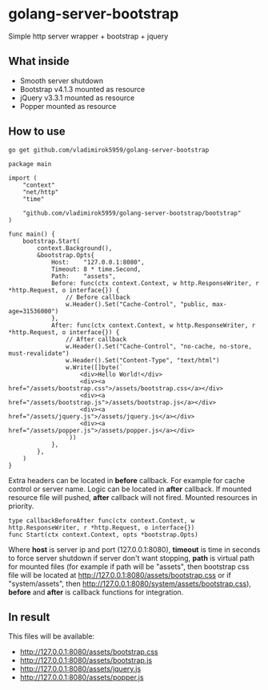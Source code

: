 # golang-server-bootstrap
Simple http server wrapper + bootstrap + jquery

## What inside
* Smooth server shutdown
* Bootstrap v4.1.3 mounted as resource
* jQuery v3.3.1 mounted as resource
* Popper mounted as resource

## How to use
```
go get github.com/vladimirok5959/golang-server-bootstrap
```
```
package main

import (
	"context"
	"net/http"
	"time"

	"github.com/vladimirok5959/golang-server-bootstrap/bootstrap"
)

func main() {
	bootstrap.Start(
		context.Background(),
		&bootstrap.Opts{
			Host:    "127.0.0.1:8080",
			Timeout: 8 * time.Second,
			Path:    "assets",
			Before: func(ctx context.Context, w http.ResponseWriter, r *http.Request, o interface{}) {
				// Before callback
				w.Header().Set("Cache-Control", "public, max-age=31536000")
			},
			After: func(ctx context.Context, w http.ResponseWriter, r *http.Request, o interface{}) {
				// After callback
				w.Header().Set("Cache-Control", "no-cache, no-store, must-revalidate")
				w.Header().Set("Content-Type", "text/html")
				w.Write([]byte(`
					<div>Hello World!</div>
					<div><a href="/assets/bootstrap.css">/assets/bootstrap.css</a></div>
					<div><a href="/assets/bootstrap.js">/assets/bootstrap.js</a></div>
					<div><a href="/assets/jquery.js">/assets/jquery.js</a></div>
					<div><a href="/assets/popper.js">/assets/popper.js</a></div>
				`))
			},
		},
	)
}
```
Extra headers can be located in **before** callback. For example for cache control or server name. Logic can be located in **after** callback. If mounted resource file will pushed, **after** callback will not fired. Mounted resources in priority.
```
type callbackBeforeAfter func(ctx context.Context, w http.ResponseWriter, r *http.Request, o interface{})
func Start(ctx context.Context, opts *bootstrap.Opts)
```
Where **host** is server ip and port (127.0.0.1:8080), **timeout** is time in seconds to force server shutdown if server don't want stopping, **path** is virtual path for mounted files (for example if path will be "assets", then bootstrap css file will be located at http://127.0.0.1:8080/assets/bootstrap.css or if "system/assets", then http://127.0.0.1:8080/system/assets/bootstrap.css), **before** and **after** is callback functions for integration.

## In result
This files will be available:
* http://127.0.0.1:8080/assets/bootstrap.css
* http://127.0.0.1:8080/assets/bootstrap.js
* http://127.0.0.1:8080/assets/jquery.js
* http://127.0.0.1:8080/assets/popper.js
